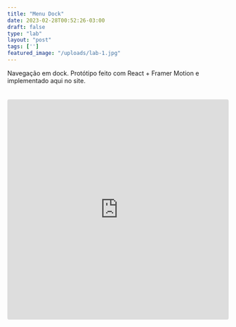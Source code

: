 ```yaml
---
title: "Menu Dock"
date: 2023-02-28T00:52:26-03:00
draft: false
type: "lab"
layout: "post"
tags: ['']
featured_image: "/uploads/lab-1.jpg"
---
```


Navegação em dock. Protótipo feito com React + Framer Motion e implementado aqui no site.

<iframe src="https://codesandbox.io/embed/dock-navigation-qe982c?fontsize=14&hidenavigation=1&theme=dark&view=preview"
     style="width:100%; height:500px; border:0; border-radius: 4px; overflow:hidden; margin: 20px 0"
     title="dock-navigation"
     allow="accelerometer; ambient-light-sensor; camera; encrypted-media; geolocation; gyroscope; hid; microphone; midi; payment; usb; vr; xr-spatial-tracking"
     sandbox="allow-forms allow-modals allow-popups allow-presentation allow-same-origin allow-scripts"
   ></iframe>